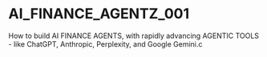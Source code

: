 # AI_FINANCE_AGENTZ_001
How to build AI FINANCE AGENTS, with rapidly advancing AGENTIC TOOLS - like ChatGPT, Anthropic, Perplexity, and Google Gemini.c
